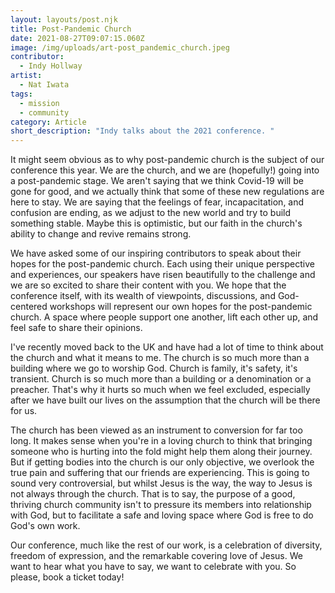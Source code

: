 ```yaml
---
layout: layouts/post.njk
title: Post-Pandemic Church
date: 2021-08-27T09:07:15.060Z
image: /img/uploads/art-post_pandemic_church.jpeg
contributor:
  - Indy Hollway
artist:
  - Nat Iwata
tags:
  - mission
  - community
category: Article
short_description: "Indy talks about the 2021 conference. "
---
```

It might seem obvious as to why post-pandemic church is the subject of our conference this year. We are the church, and we are (hopefully!) going into a post-pandemic stage. We aren't saying that we think Covid-19 will be gone for good, and we actually think that some of these new regulations are here to stay. We are saying that the feelings of fear, incapacitation, and confusion are ending, as we adjust to the new world and try to build something stable. Maybe this is optimistic, but our faith in the church's ability to change and revive remains strong. 

We have asked some of our inspiring contributors to speak about their hopes for the post-pandemic church. Each using their unique perspective and experiences, our speakers have risen beautifully to the challenge and we are so excited to share their content with you. We hope that the conference itself, with its wealth of viewpoints, discussions, and God-centered workshops will represent our own hopes for the post-pandemic church. A space where people support one another, lift each other up, and feel safe to share their opinions. 

I've recently moved back to the UK and have had a lot of time to think about the church and what it means to me. The church is so much more than a building where we go to worship God. Church is family, it's safety, it's transient. Church is so much more than a building or a denomination or a preacher. That's why it hurts so much when we feel excluded, especially after we have built our lives on the assumption that the church will be there for us. 

The church has been viewed as an instrument to conversion for far too long. It makes sense when you're in a loving church to think that bringing someone who is hurting into the fold might help them along their journey. But if getting bodies into the church is our only objective, we overlook the true pain and suffering that our friends are experiencing. This is going to sound very controversial, but whilst Jesus is the way, the way to Jesus is not always through the church. That is to say, the purpose of a good, thriving church community isn't to pressure its members into relationship with God, but to facilitate a safe and loving space where God is free to do God's own work. 

Our conference, much like the rest of our work, is a celebration of diversity, freedom of expression, and the remarkable covering love of Jesus. We want to hear what you have to say, we want to celebrate with you. So please, book a ticket today!